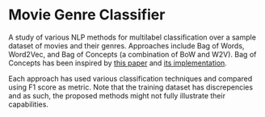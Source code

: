 # Movie Genre Classifier

A study of various NLP methods for multilabel classification over a sample dataset of movies and their genres.
Approaches include Bag of Words, Word2Vec, and Bag of Concepts (a combination of BoW and W2V). Bag of Concepts has been inspired by [this paper](https://www.sciencedirect.com/science/article/pii/S0925231217308962)
and [its implementation](https://github.com/hank110/bagofconcepts).

Each approach has used various classification techniques and compared using F1 score as metric. Note that the training dataset has discrepencies and as such, the proposed methods might not fully illustrate their capabilities.
